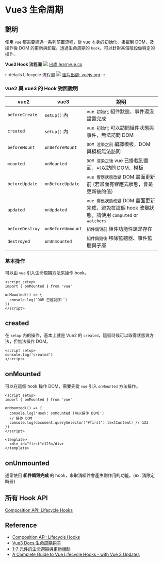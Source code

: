 # Vue3 生命周期

## 說明

使用 `vue` 都需要經過一系列前置流程，從 vue 本身的初始化、掛載到 DOM，及操作後 DOM 的更新與卸載。透過生命周期的 `hook`，可以針對某個階段做特定的操作。

**Vue3 Hook 流程圖**
![](/Vue/img/vue3-lifecycle-flow.png)
[出處 learnvue.co](https://learnvue.co/articles/vue-lifecycle-hooks-guide)

:::details Lifecycle 流程圖
![](/Vue/img/vue3-lifecycle.png)
[圖片出處: vuejs.org](https://vuejs.org/guide/essentials/lifecycle.html#lifecycle-diagram)
:::

### vue2 與 vue3 的 Hook 對照說明

| vue2            | vue3              | 說明                                                                                           |
| --------------- | ----------------- | ---------------------------------------------------------------------------------------------- |
| `beforeCreate`  | `setup()` 內      | `vue 初始化` 組件狀態、事件還沒設置完成                                                        |
| `created`       | `setup()` 內      | `vue 初始化` 可以訪問組件狀態與事件，無法訪問 DOM                                              |
| `beforeMount`   | `onBeforeMount`   | `DOM 渲染之前` 編譯模板，DOM 與模板無法訪問                                                    |
| `mounted`       | `onMounted`       | `DOM 渲染之後` vue 已掛載到畫面，可以訪問 DOM、模板                                            |
| `beforeUpdate`  | `onBeforeUpdate`  | `vue 響應狀態改變` DOM 畫面更新前 (若畫面有響應式狀態，會是更新後的值)                         |
| `updated`       | `onUpdated`       | `vue 響應狀態改變` DOM 畫面更新完成，避免在這個 hook 改變狀態，請使用 `computed` or `watchers` |
| `beforeDestroy` | `onBeforeUnmount` | `組件銷毀前` 組件功能性還是存在                                                                |
| `destroyed`     | `onUnmounted`     | `組件銷毀後` 移除監聽器、事件監聽與子層                                                        |

### 基本操作

可以由 `vue` 引入生命周期方法來操作 hook。

```vue
<script setup>
import { onMounted } from 'vue'

onMounted(() => {
  console.log(`DOM 已經就序!`)
})
</script>
```

## created

在 `setup` 內的操作，基本上就是 Vue2 的 `created`，這個時候可以取得狀態與方法，但無法操作 DOM。

```vue {2}
<script setup>
console.log('created')
</script>
```

## onMounted

可以在這個 hook 操作 DOM，需要先從 `vue` 引入 `onMounted` 方法操作。

```vue {2,4-8}
<script setup>
import { onMounted } from 'vue'

onMounted(() => {
  console.log('Hook: onMounted (可以操作 DOM)')
  // 操作 DOM
  console.log(document.querySelector('#first').textContent) // 123
})
</script>

<template>
  <div id="first">123</div>
</template>
```

## onUnmounted

通常使用 **組件銷毀完成** 的 hook，來取消組件會產生副作用的功能。(ex: 消除定時器)

## 所有 Hook API

[Composition API: Lifecycle Hooks]

## Reference

[composition api: lifecycle hooks]: https://vuejs.org/api/composition-api-lifecycle.html

- [Composition API: Lifecycle Hooks]
- [Vue3 Docs 生命周期钩子](https://cn.vuejs.org/guide/essentials/lifecycle.html)
- [1-7 元件的生命週期與更新機制](https://book.vue.tw/CH1/1-7-lifecycle.html)
- [A Complete Guide to Vue Lifecycle Hooks - with Vue 3 Updates](https://learnvue.co/articles/vue-lifecycle-hooks-guide)
